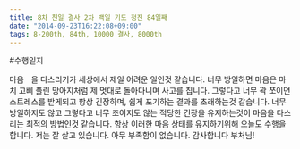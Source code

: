 ```yaml
---
title: 8차 천일 결사 2차 백일 기도 정진 84일째
date: "2014-09-23T16:22:08+09:00"
tags: 8-200th, 84th, 10000 결사, 8000th
---
```


#수행일지

마음ᅠ을 다스리기가 세상에서 제일 어려운 일인것 같습니다. 너무 방일하면 마음은 마치 고삐 풀린 망아지처럼 제 멋대로 돌아다니며 사고를 칩니다. 그렇다고 너무 꽉 쪼이면 스트레스를 받게되고 항상 긴장하며, 쉽게 포기하는 결과를 초래하는것 같습니다. 너무 방일하지도 않고 그렇다고 너무 조이지도 않는 적당한 긴장을 유지하는것이 마음을 다스리는 최적의 방법인것 같습니다. 항상 이러한 마음 상태를 유지하기위해 오늘도 수행을 합니다. 저는 잘 살고 있습니다. 아무 부족함이 없습니다. 감사합니다 부처님!
